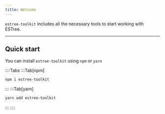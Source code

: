 ```yaml
---
title: Welcome
---
```


`estree-toolkit` includes all the necessary tools to start working with ESTree.

------------------------

## Quick start
You can install `estree-toolkit` using `npm` or `yarn`

::::Tabs
:::Tab[npm]
```bash
npm i estree-toolkit
```
:::
:::Tab[yarn]
```bash
yarn add estree-toolkit
```
:::
::::
